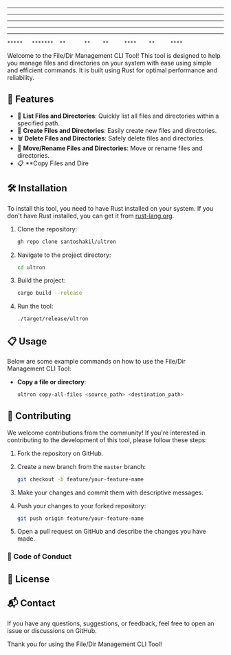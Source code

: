   **     ** **   *********** ********     ****    ****     **
  **     ** **       **      **    **   *      *  ** **    **
  **     ** **       **      **    **  *        * **  **   **
  **     ** **       **      ********  *        * **   **  **
  **     ** **       **      **  **     *      *  **    ** **
    *****   *******  **      **    **     ****    **     **** 

Welcome to the File/Dir Management CLI Tool! This tool is designed to help you manage files and directories on your system with ease using simple and efficient commands. It is built using Rust for optimal performance and reliability.

## 🚀 Features

- 📁 **List Files and Directories**: Quickly list all files and directories within a specified path.
- 📝 **Create Files and Directories**: Easily create new files and directories.
- 🗑️ **Delete Files and Directories**: Safely delete files and directories.
- 🔀 **Move/Rename Files and Directories**: Move or rename files and directories.
- 📋 **Copy Files and Dire

## 🛠️ Installation

To install this tool, you need to have Rust installed on your system. If you don't have Rust installed, you can get it from [rust-lang.org](https://www.rust-lang.org/).

1. Clone the repository:

    ```sh
    gh repo clone santoshakil/ultron
    ```

2. Navigate to the project directory:

    ```sh
    cd ultron
    ```

3. Build the project:

    ```sh
    cargo build --release
    ```

4. Run the tool:

    ```sh
    ./target/release/ultron
    ```

## 📋 Usage

Below are some example commands on how to use the File/Dir Management CLI Tool:

- **Copy a file or directory**:

    ```sh
    ultron copy-all-files <source_path> <destination_path>
    ```

## 🤝 Contributing

We welcome contributions from the community! If you're interested in contributing to the development of this tool, please follow these steps:

1. Fork the repository on GitHub.
2. Create a new branch from the `master` branch:

    ```sh
    git checkout -b feature/your-feature-name
    ```

3. Make your changes and commit them with descriptive messages.
4. Push your changes to your forked repository:

    ```sh
    git push origin feature/your-feature-name
    ```

5. Open a pull request on GitHub and describe the changes you have made.

### 🌟 Code of Conduct

<!-- Please adhere to our [Code of Conduct](CODE_OF_CONDUCT.md) when participating in this project. -->

## 📄 License

<!-- This project is licensed under the MIT License. See the [LICENSE](LICENSE) file for details. -->

## 📬 Contact

If you have any questions, suggestions, or feedback, feel free to open an issue or discussions on GitHub.

Thank you for using the File/Dir Management CLI Tool!
